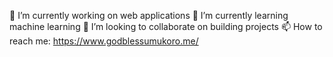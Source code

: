 🔭 I’m currently working on web applications
🌱 I’m currently learning machine learning
👯 I’m looking to collaborate on building projects
📫 How to reach me: https://www.godblessumukoro.me/

